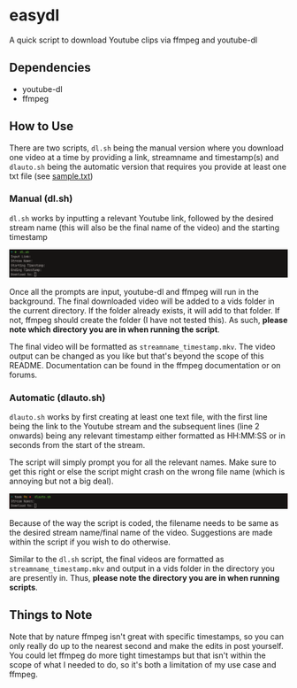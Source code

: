 # easydl
A quick script to download Youtube clips via ffmpeg and youtube-dl

## Dependencies
- youtube-dl
- ffmpeg

## How to Use
There are two scripts, `dl.sh` being the manual version where you download one video at a time by providing a link, streamname and timestamp(s) and `dlauto.sh` being the automatic version that requires you provide at least one txt file (see [sample.txt](./sample.txt))

### Manual (dl.sh)
`dl.sh` works by inputting a relevant Youtube link, followed by the desired stream name (this will also be the final name of the video) and the starting timestamp

![dl sample](./images/dl.png)

Once all the prompts are input, youtube-dl and ffmpeg will run in the background. The final downloaded video will be added to a vids folder in the current directory. If the folder already exists, it will add to that folder. If not, ffmpeg should create the folder (I have not tested this). As such, **please note which directory you are in when running the script**.

The final video will be formatted as `streamname_timestamp.mkv`. The video output can be changed as you like but that's beyond the scope of this README. Documentation can be found in the ffmpeg documentation or on forums.

### Automatic (dlauto.sh)

`dlauto.sh` works by first creating at least one text file, with the first line being the link to the Youtube stream and the subsequent lines (line 2 onwards) being any relevant timestamp either formatted as HH:MM:SS or in seconds from the start of the stream.

The script will simply prompt you for all the relevant names. Make sure to get this right or else the script might crash on the wrong file name (which is annoying but not a big deal).

![dlauto sample](./images/dlauto.png)

Because of the way the script is coded, the filename needs to be same as the desired stream name/final name of the video. Suggestions are made within the script if you wish to do otherwise.

Similar to the `dl.sh` script, the final videos are formatted as `streamname_timestamp.mkv` and output in a vids folder in the directory you are presently in. Thus, **please note the directory you are in when running scripts**.

## Things to Note

Note that by nature ffmpeg isn't great with specific timestamps, so you can only really do up to the nearest second and make the edits in post yourself. You could let ffmpeg do more tight timestamps but that isn't within the scope of what I needed to do, so it's both a limitation of my use case and ffmpeg.
